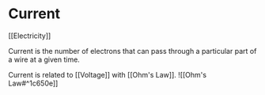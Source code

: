 # Current
[[Electricity]]

Current is the number of electrons that can pass through a particular part of a wire at a given time.

Current is related to [[Voltage]] with [[Ohm's Law]].
![[Ohm's Law#^1c650e]]